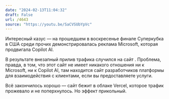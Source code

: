 ```yaml
---
date: "2024-02-13T11:04:32"
draft: False
url: /4643
source: "https://youtu.be/SaCVSUbYpVc"
---
```


Интересный казус — на прошедшем в воскресенье финале Суперкубка в США среди прочих демонстрировалась реклама Microsoft, которая продвигала Copilot AI. 

В результате внезапный прилив трафика случился на сайт . Проблема, правда, в том, что этот сайт не имеет никакого отношения ни к Microsoft, ни к Copilot AI, там находится сайт разработчиков платформы для взаимодействия с клиентами, если вы предоставляете услуги.

Всё закончилось хорошо — сайт бежит в облаке Vercel, которое трафик прожевало и не поперхнулось. Но эффект прикольный.
